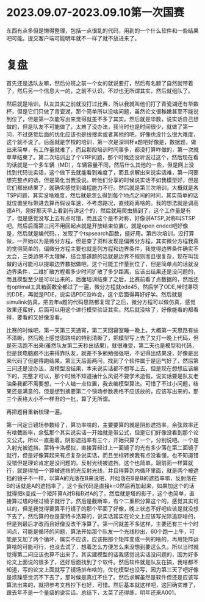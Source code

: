 # 2023.09.07-2023.09.10第一次国赛

东西有点多但是懒得整理，包括一点很乱的代码，用到的一个什么软件和一些结果吧可能。提交客户端可能明年就不一样了就不放进来了。

# 复盘

首先还是选队友嘛，然后分班之前一个女的就说要打，然后有名额了自然就带着了，然后另一个信息大一的，之前不认识，不过也无所谓其实，然后就组队了。

然后就是培训，队友其实之前就没打过比赛，所以我就叫他们打了青瓷湖还有华数杯，但是它们只做了青瓷湖，那个简单所以没啥问题，虽然论文很稚嫩甚至不能说到位了，但是第一次能写出来觉得就差不多了其实。然后就是华数，说实话自己想做的，但是队友不可能做了，太难了没办法，我当时也是时间很少，就做了第一问，不过感觉后面的优化应该也是线搜索或者其他的吧，好像也没什么很大难度，这个就不说了。后面就是学校的培训，第一次是深圳杯a题吧好像是，数据题，做出来简单，有工作量就难了，而且那段培训时间事多，都没打算咋做的，第一次就草草结束了。第二次培训出了个VRP问题，那个时候还没听说过这个，然后现在看的话就是一个多车辆（MD），车辆容量不同，然后什么其他的一些，但是网上没找到代码说实话，这个做下去就能看到难度了，而且求解出来说实话难，第一问要想完整点的话，但是简化当我没说。听他们分享的时候说实话不如我模型好，但是它们都出结果了，就确实感觉到编程能力不行。然后就是第三次培训，大概就是各TSP问题，其实没啥难度，然后就是怎么得到每个地点之间的时间，其实简单的话就位置坐标带进去算再假设车速，不考虑路况，直线距离啥的。我的想法就是调高德API，刚好那天早上看到有讲这个的，然后就用爬虫搞到了，这个工作量是有了，但是感觉没写上去有点可惜，而且这个是不对称，好像讲ATSP,对称叫STSP吧。然后后面第三问不用回起点就是开放结束位置(，就是open ended吧好像是，然后就是编代码，，发现了个tspsearch函数，挺好用。第四次培训，没打算做，一开始以为是微分方程，但是查了资料发现是偏微分方程，其实微分方程我真的觉得简单的，偏微分方程主要也就是列方程和边界条件，我觉得边界条件确实不太会，三类边界不太理解，结合那道题的话就是边界不规则而且很复杂，现在叫我做的话可能可以提取边界数据做吧，这个可能工作量到位了，但是简单点的话就没边界条件，二维扩散方程看多少时间扩散了多少距离，应该出结果还是没问题的，而且模型至少是可以出来的。后面培训结束了之后，比赛前看了点数据的，然后还有optimal工具箱函数全都过了一遍，微分方程就ode45，然后学了ODE,带时滞项的DDE，再就是PDE，说实话PDE没咋会，这个后面得再好好学。然后就是simulink仿真，把去年a题的代码思路都复现了之后，微分方程可以做仿真，感觉效果还蛮好，后面可以用这个进行模型验证其实。然后就没啥了，好像能看的都看得，要看的又好像没看。

比赛的时候吧，第一天第三天通宵，第二天回寝室睡一晚上。大概第一天思路有些不清晰，然后晚上感觉思路啥的特别清晰了，把模型写上去了又打一晚上代码，但是死活跑不出来(虽然队友第二天秒出结果)，就很难受，第二天也是模型和代码，但是我电脑跑不出来得靠队友，就差不多勉勉强强吧，不记得出结果没，好像是出来代码了但是得跑结果。第三天后面两问，找到了个软件属于是运气好了，然后第三问还是没办法，没模型没结果，本来说实话都不想写上去，但是现在想想应该编下的，完整才可以，那个时候不知道抽什么风说不要学术造假，说实话要是队友老油条我都不需要想，一个人编一点位置，我去编模型算法。可惜了不过小问题，结果还是满意的，但是想到摘要第二个镜场参数表格不应该放的，应该写出来的，那三个表格大小不一样丑的一批，算了无所谓。

再把题目重新梳理一遍。

第一问定日镜场参数给了，算功率啥的，主要要算的就是阴影遮挡率，余弦效率还有啥截断率，余弦那个其实说实话一开始就是带公式，但是它们好像没看到那个论文公式，所以一直拖着。阴影遮挡率有三个，开始只算了一个，分别说吧。一个是入射光被遮挡，蒙特卡洛模拟，直接算经过上一面镜子的光有多少落在第二面镜子就行，但是好像算起来有点复杂说实话，而且坐标转换我有点没看懂，也不知道错没错但是理论肯定是没问题的。反射光线被遮挡，这个也简单，跟前面一样算就行，就是得加一个算被遮挡的光反射光线，并且得算到内循环里面，就是两个被遮挡的镜子不一样，以算A的光落在B来说吧，开始落在B是B的遮挡率嘛，反射落在B的话就是A的遮挡率了，这个我代码是直接k=0然后再加起来，如果加这个的话就得把k变成一个矩阵算A对B和B对A的了。然后就是塔的影子，这个也简单，直接算过塔的经过镜子就行了。然后是截断率，有个二重积分算这个的，感觉其实可以的，但是我觉得要算平行镜子的那个平面了好像，晚上状态不好吧应该是就没想下去了，然后算的也是蒙特卡洛算的，说实话其实在论文上应该写光际追踪啥的，但是到最后才改而且好像没改干净算了。第一问就差不多这样，主要还有三十个时间点，可能是循环的问题，算法开始那个队友一个光线秒出，60个跑一上午，可能是又加了两个循环，属实不应该，应该把那个矩阵变成一列的啥的，再用矩阵运算啥的可能可行，也没去试了，想着怎么方便怎么来没想到要这么久。所以当时就觉得第二问应该也算不出来了。其实建模型的话我感觉说实话没问题的，因为好多论文上面说的很多了，还好后面找到了个软件。然后软件就是队友在搞，我啥都不知道，写的论文上面就写了镜场排布啥的，优化模型也没写，因为第三天了吧好像是烦躁感觉沉不下去了，那时候是真扛不住了。然后求解虽然是软件但还是应该写算法出来的，就把参考文档抄下也好，可惜。然后基本就这样吧，这回确实难了，跟去年不是一个量级的说实话。总结下，太菜了还得练，明年还来A001。